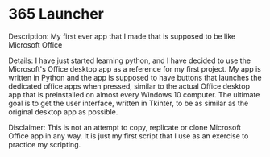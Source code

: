 # 365 Launcher
Description:
My first ever app that I made that is supposed to be like Microsoft Office

Details:
I have just started learning python, and I have decided to use the Microsoft's Office desktop app as a reference for my first project. My app is written in Python and the app is supposed to have buttons that launches the dedicated office apps when pressed, similar to the actual Office desktop app that is preinstalled on almost every Windows 10 computer. The ultimate goal is to get the user interface, written in Tkinter, to be as similar as the original desktop app as possible.

Disclaimer:
This is not an attempt to copy, replicate or clone Microsoft Office app in any way. It is just my first script that I use as an exercise to practice my scripting.
